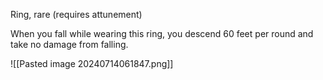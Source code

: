 Ring, rare (requires attunement)

When you fall while wearing this ring, you descend 60 feet per round and take no damage from falling.

![[Pasted image 20240714061847.png]]